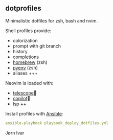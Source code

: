 ## dotprofiles
Minimalistic dotfiles for zsh, bash and nvim.

Shell profiles provide:
- colorization
- prompt with git branch
- history
- completions
- [homebrew](https://github.com/homebrew/homebrew) (zsh)
- [pyenv](https://github.com/pyenv/pyenv) (zsh)
- aliases +++

Neovim is loaded with:
- [telescope](https://github.com/nvim-telescope/telescope.nvim)🔭
- [copilot](https://github.com/zbirenbaum/copilot.lua)🤖
- [lsp](https://github.com/VonHeikemen/lsp-zero.nvim) ++

Install profiles with [Ansible](https://github.com/ansible/ansible):
```YAML
ansible-playbook playbook_deploy_dotfiles.yml
```
Jørn Ivar
